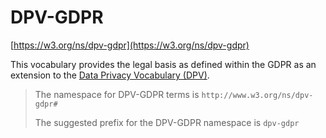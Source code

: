 # DPV-GDPR

[https://w3.org/ns/dpv-gdpr](https://w3.org/ns/dpv-gdpr)

This vocabulary provides the legal basis as defined within the GDPR as an extension to the [Data Privacy Vocabulary (DPV)](https://w3.org/ns/dpv).

> The namespace for DPV-GDPR terms is `http://www.w3.org/ns/dpv-gdpr#`
>
> The suggested prefix for the DPV-GDPR namespace is `dpv-gdpr`

